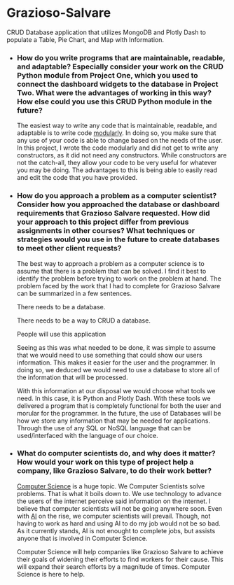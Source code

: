 # Grazioso-Salvare
CRUD Database application that utilizes MongoDB and Plotly Dash to populate a Table, Pie Chart, and Map with Information.

<ul>
<li>
<h3>
How do you write programs that are maintainable, readable, and adaptable? Especially consider your work on the CRUD Python module from Project One, which you used to connect the dashboard widgets to the database in Project Two. What were the advantages of working in this way? How else could you use this CRUD Python module in the future?
</h3>
<p>
The easiest way to write any code that is maintainable, readable, and adaptable is to write code <a href="https://en.wikipedia.org/wiki/Modular_programming">modularly</a>. In doing so, you make sure that any use of your code is able to change based on the needs of the user. In this project, I wrote the code modularly and did not get to write any constructors, as it did not need any constructors. While constructors are not the catch-all, they allow your code to be very useful for whatever you may be doing. The advantages to this is being able to easily read and edit the code that you have provided.</a>
</p>
</li>
<li>
<h3>
How do you approach a problem as a computer scientist? Consider how you approached the database or dashboard requirements that Grazioso Salvare requested. How did your approach to this project differ from previous assignments in other courses? What techniques or strategies would you use in the future to create databases to meet other client requests?
</h3>
<p>
The best way to approach a problem as a computer science is to assume that there is a problem that can be solved. I find it best to identify the problem before trying to work on the problem at hand. The problem faced by the work that I had to complete for Grazioso Salvare can be summarized in a few sentences. 
  <p>There needs to be a database.</p>
  <p>There needs to be a way to CRUD a database.</p>
  <p>People will use this application</p>
Seeing as this was what needed to be done, it was simple to assume that we would need to use something that could show our users information. This makes it easier for the user and the programmer. In doing so, we deduced we would need to use a database to store all of the information that will be processed.
</p>
<p>
With this information at our disposal we would choose what tools we need. In this case, it is Python and Plotly Dash. With these tools we delivered a program that is completely functional for both the user and morular for the programmer. In the future, the use of Databases will be how we store any information that may be needed for applications. Through the use of any SQL or NoSQL language that can be used/interfaced with the language of our choice.
</p>
</li>
<li>
<h3>
What do computer scientists do, and why does it matter? How would your work on this type of project help a company, like Grazioso Salvare, to do their work better?
</h3>
<p>
<a href="https://www.mtu.edu/cs/what/#:~:text=Computer%20scientists%20design%2C%20develop%2C%20and,human%20component%20to%20computer%20science.">Computer Science</a> is a huge topic. We Computer Scientists solve problems. That is what it boils down to. We use technology to advance the users of the internet perceive said information on the internet. I believe that computer scientists will not be going anywhere soon. Even with <a href="https://www.ibm.com/topics/artificial-intelligence">AI</a> on the rise, we computer scientists will prevail. Though, not having to work as hard and using AI to do my job would not be so bad. As it currently stands, AI is not enought to complete jobs, but assists anyone that is involved in Computer Science.
</p>
<p>
Computer Science will help companies like Grazioso Salvare to achieve their goals of widening their efforts to find workers for their cause. This will expand their search efforts by a magnitude of times. Computer Science is here to help.
</p>
</li>
</ul>
